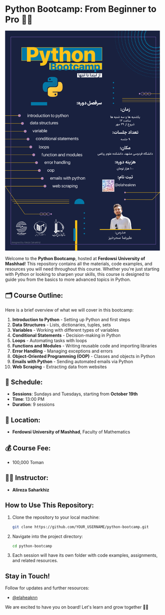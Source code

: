 
# Python Bootcamp: From Beginner to Pro 🚀🐍

![Python Bootcamp Poster](./poster.png)

Welcome to the **Python Bootcamp**, hosted at **Ferdowsi University of Mashhad**! This repository contains all the materials, code examples, and resources you will need throughout this course. Whether you're just starting with Python or looking to sharpen your skills, this course is designed to guide you from the basics to more advanced topics in Python.

## 🗂 Course Outline:

Here is a brief overview of what we will cover in this bootcamp:

1. **Introduction to Python** - Setting up Python and first steps
2. **Data Structures** - Lists, dictionaries, tuples, sets
3. **Variables** - Working with different types of variables
4. **Conditional Statements** - Decision-making in Python
5. **Loops** - Automating tasks with loops
6. **Functions and Modules** - Writing reusable code and importing libraries
7. **Error Handling** - Managing exceptions and errors
8. **Object-Oriented Programming (OOP)** - Classes and objects in Python
9. **Emails with Python** - Sending automated emails via Python
10. **Web Scraping** - Extracting data from websites

## 📅 Schedule:

- **Sessions**: Sundays and Tuesdays, starting from **October 19th**
- **Time**: 13:00 PM
- **Duration**: 9 sessions

## 📍 Location:

- **Ferdowsi University of Mashhad**, Faculty of Mathematics

## 💰 Course Fee:

- 100,000 Toman

## 👨‍🏫 Instructor:

- **Alireza Saharkhiz**

## How to Use This Repository:

1. Clone the repository to your local machine:
   ```bash
   git clone https://github.com/YOUR_USERNAME/python-bootcamp.git
   ```

2. Navigate into the project directory:
   ```bash
   cd python-bootcamp
   ```

3. Each session will have its own folder with code examples, assignments, and related resources.

## Stay in Touch!

Follow for updates and further resources:
- [@elaheaknn](https://t.me/elaheaknn)

We are excited to have you on board! Let's learn and grow together 🚀✨

